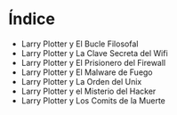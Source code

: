 # Índice

* Larry Plotter y El Bucle Filosofal
* Larry Plotter y La Clave Secreta del Wifi
* Larry Plotter y El Prisionero del Firewall
* Larry Plotter y El Malware de Fuego
* Larry Plotter y La Orden del Unix
* Larry Plotter y el Misterio del Hacker
* Larry Plotter y Los Comits de la Muerte
